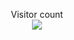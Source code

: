 <p align="center"> 
  Visitor count<br>
  <img src="https://profile-counter.glitch.me/Acronix98/count.svg" />
</p>

<p
[![Anurag's GitHub stats](https://github-readme-stats.vercel.app/api?username=acronix98)](https://github.com/anuraghazra/github-readme-stats)
